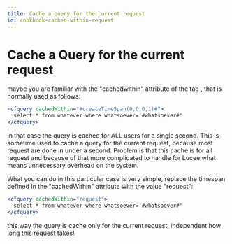 ```yaml
---
title: Cache a query for the current request
id: cookbook-cached-within-request
---
```


# Cache a Query for the current request #
maybe you are familiar with the "cachedwithin" attribute of the tag <cfquery>, that is normally used as follows:


```coldfusion
<cfquery cachedWithin="#createTimeSpan(0,0,0,1)#">
  select * from whatever where whatsoever='#whatsoever#'
</cfquery>
```

in that case the query is cached for ALL users for a single second. This is sometime used to cache a query for the current request, because most request are done in under a second.
Problem is that this cache is for all request and because of that more complicated to handle for Lucee what means unnecessary overhead on the system.

What you can do in this particular case is very simple, replace the timespan defined in the "cachedWithin" attribute with the value "request":

```coldfusion
<cfquery cachedWithin="request">
  select * from whatever where whatsoever='#whatsoever#'
</cfquery>
```

this way the query is cache only for the current request, independent how long this request takes!
